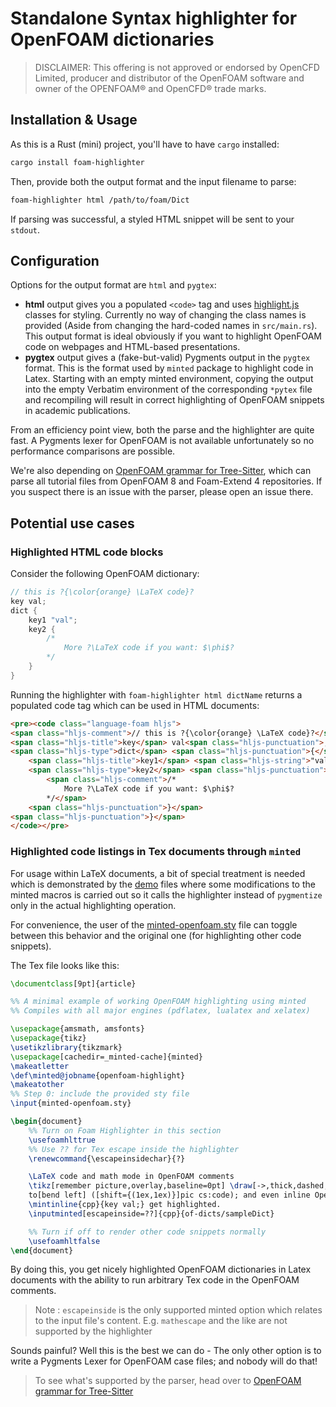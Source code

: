 # Standalone Syntax highlighter for OpenFOAM dictionaries

> DISCLAIMER: This offering is not approved or endorsed by OpenCFD Limited,
> producer and distributor of the OpenFOAM software and owner of the
> OPENFOAM® and OpenCFD® trade marks.

## Installation & Usage

As this is a Rust (mini) project, you'll have to have `cargo` installed:

```bash
cargo install foam-highlighter
```

Then, provide both the output format and the input filename to parse:
```bash
foam-highlighter html /path/to/foam/Dict
```
If parsing was successful, a styled HTML snippet will be sent to your `stdout`.

## Configuration

Options for the output format are `html` and `pygtex`:
- **html** output gives you a populated `<code>` tag and uses [highlight.js](https://highlightjs.org/)
    classes for styling. Currently no way of changing the class names is provided
    (Aside from changing the hard-coded names in `src/main.rs`). This output format is ideal obviously if
    you want to highlight OpenFOAM code on webpages and HTML-based presentations.
- **pygtex** output gives a (fake-but-valid) Pygments output in the `pygtex` format. This is the format
    used by `minted` package to highlight code in Latex. Starting with an empty minted environment, copying
    the output into the empty Verbatim environment of the corresponding `*pytex` file and recompiling will
    result in correct highlighting of OpenFOAM snippets in academic publications.

From an efficiency point view, both the parse and the highlighter are quite fast. A Pygments lexer for OpenFOAM
is not available unfortunately so no performance comparisons are possible.

We're also depending on [OpenFOAM grammar for Tree-Sitter](https://github.com/FoamScience/tree-sitter-foam),
which can parse all tutorial files from OpenFOAM 8 and Foam-Extend 4 repositories.
If you suspect there is an issue with the parser, please open an issue there.

## Potential use cases

### Highlighted HTML code blocks

Consider the following OpenFOAM dictionary:

```cpp
// this is ?{\color{orange} \LaTeX code}?
key val;
dict {
    key1 "val";
    key2 {
        /*
            More ?\LaTeX code if you want: $\phi$?
        */
    }
}
```

Running the highlighter with `foam-highlighter html dictName` returns a populated code tag which
can be used in HTML documents:
```html
<pre><code class="language-foam hljs">
<span class="hljs-comment">// this is ?{\color{orange} \LaTeX code}?</span>
<span class="hljs-title">key</span> val<span class="hljs-punctuation">;</span>
<span class="hljs-type">dict</span> <span class="hljs-punctuation">{</span>
    <span class="hljs-title">key1</span> <span class="hljs-string">"val"</span><span class="hljs-punctuation">;</span>
    <span class="hljs-type">key2</span> <span class="hljs-punctuation">{</span>
        <span class="hljs-comment">/*
            More ?\LaTeX code if you want: $\phi$?
        */</span>
    <span class="hljs-punctuation">}</span>
<span class="hljs-punctuation">}</span>
</code></pre>
```

### Highlighted code listings in Tex documents through `minted`

For usage within LaTeX documents, a bit of special treatment is needed which is demonstrated
by the [demo](demo/) files where some modifications to the minted macros is carried out so
it calls the highlighter instead of `pygmentize` only in the actual highlighting operation.

For convenience, the user of the [minted-openfoam.sty](demo/minted-openfoam.sty) file can toggle
between this behavior and the original one (for highlighting other code snippets).

The Tex file looks like this:
```tex
\documentclass[9pt]{article}

%% A minimal example of working OpenFOAM highlighting using minted
%% Compiles with all major engines (pdflatex, lualatex and xelatex)

\usepackage{amsmath, amsfonts}
\usepackage{tikz}
\usetikzlibrary{tikzmark}
\usepackage[cachedir=_minted-cache]{minted}
\makeatletter
\def\minted@jobname{openfoam-highlight}
\makeatother
%% Step 0: include the provided sty file
\input{minted-openfoam.sty}

\begin{document}
    %% Turn on Foam Highlighter in this section
    \usefoamhlttrue
    %% Use ?? for Tex escape inside the highlighter
    \renewcommand{\escapeinsidechar}{?}

    \LaTeX code and math mode in OpenFOAM comments
    \tikz[remember picture,overlay,baseline=0pt] \draw[->,thick,dashed,blue] (0,-0.5em)
    to[bend left] ([shift={(1ex,1ex)}]pic cs:code); and even inline OpenFOAM expressions
    \mintinline{cpp}{key val;} get highlighted.
    \inputminted[escapeinside=??]{cpp}{of-dicts/sampleDict}

    %% Turn if off to render other code snippets normally
    \usefoamhltfalse
\end{document}
```

By doing this, you get nicely highlighted OpenFOAM dictionaries in Latex documents with the ability
to run arbitrary Tex code in the OpenFOAM comments.

> Note : `escapeinside` is the only supported minted option which relates to the input file's content.
> E.g. `mathescape` and the like are not supported by the highlighter

Sounds painful? Well this is the best we can do - The only other option is to write a Pygments Lexer
for OpenFOAM case files; and nobody will do that!

> To see what's supported by the parser, head over to 
> [OpenFOAM grammar for Tree-Sitter](https://github.com/FoamScience/tree-sitter-foam)
